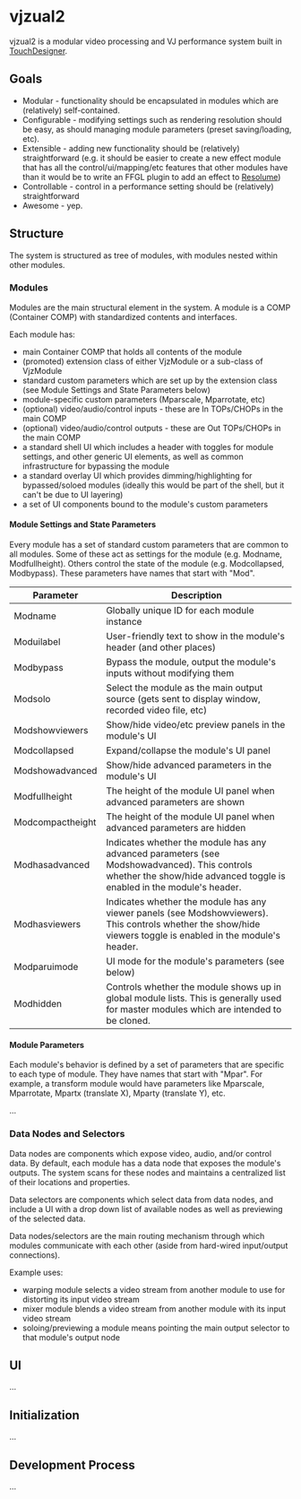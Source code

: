 # vjzual2
vjzual2 is a modular video processing and VJ performance system built in [TouchDesigner](http://derivative.ca/).

## Goals
* Modular - functionality should be encapsulated in modules which are (relatively) self-contained.
* Configurable - modifying settings such as rendering resolution should be easy, as should managing module parameters (preset saving/loading, etc).
* Extensible - adding new functionality should be (relatively) straightforward (e.g. it should be easier to create a new effect module that has all the control/ui/mapping/etc features that other modules have than it would be to write an FFGL plugin to add an effect to [Resolume](http://resolume.com/))
* Controllable - control in a performance setting should be (relatively) straightforward
* Awesome - yep.

## Structure
The system is structured as tree of modules, with modules nested within other modules.

### Modules
Modules are the main structural element in the system. A module is a COMP (Container COMP) with standardized contents and interfaces.

Each module has:
* main Container COMP that holds all contents of the module
* (promoted) extension class of either VjzModule or a sub-class of VjzModule
* standard custom parameters which are set up by the extension class (see Module Settings and State Parameters below)
* module-specific custom parameters (Mparscale, Mparrotate, etc)
* (optional) video/audio/control inputs - these are In TOPs/CHOPs in the main COMP
* (optional) video/audio/control outputs - these are Out TOPs/CHOPs in the main COMP
* a standard shell UI which includes a header with toggles for module settings, and other generic UI elements, as well as common infrastructure for bypassing the module
* a standard overlay UI which provides dimming/highlighting for bypassed/soloed modules (ideally this would be part of the shell, but it can't be due to UI layering)
* a set of UI components bound to the module's custom parameters

#### Module Settings and State Parameters
Every module has a set of standard custom parameters that are common to all modules. Some of these act as settings for the module (e.g. Modname, Modfullheight). Others control the state of the module (e.g. Modcollapsed, Modbypass). These parameters have names that start with "Mod".

Parameter | Description
--------- | -----------
Modname  | Globally unique ID for each module instance
Moduilabel | User-friendly text to show in the module's header (and other places)
Modbypass | Bypass the module, output the module's inputs without modifying them
Modsolo | Select the module as the main output source (gets sent to display window, recorded video file, etc)
Modshowviewers | Show/hide video/etc preview panels in the module's UI
Modcollapsed | Expand/collapse the module's UI panel
Modshowadvanced | Show/hide advanced parameters in the module's UI
Modfullheight | The height of the module UI panel when advanced parameters are shown
Modcompactheight | The height of the module UI panel when advanced parameters are hidden
Modhasadvanced | Indicates whether the module has any advanced parameters (see Modshowadvanced). This controls whether the show/hide advanced toggle is enabled in the module's header.
Modhasviewers | Indicates whether the module has any viewer panels (see Modshowviewers). This controls whether the show/hide viewers toggle is enabled in the module's header.
Modparuimode | UI mode for the module's parameters (see below)
Modhidden | Controls whether the module shows up in global module lists. This is generally used for master modules which are intended to be cloned.

#### Module Parameters
Each module's behavior is defined by a set of parameters that are specific to each type of module. They have names that start with "Mpar". For example, a transform module would have parameters like Mparscale, Mparrotate, Mpartx (translate X), Mparty (translate Y), etc.

...

### Data Nodes and Selectors
Data nodes are components which expose video, audio, and/or control data. By default, each module has a data node that exposes the module's outputs. The system scans for these nodes and maintains a centralized list of their locations and properties.

Data selectors are components which select data from data nodes, and include a UI with a drop down list of available nodes as well as previewing of the selected data.

Data nodes/selectors are the main routing mechanism through which modules communicate with each other (aside from hard-wired input/output connections).

Example uses:
* warping module selects a video stream from another module to use for distorting its input video stream
* mixer module blends a video stream from another module with its input video stream
* soloing/previewing a module means pointing the main output selector to that module's output node

## UI
...

## Initialization
...

## Development Process
...
